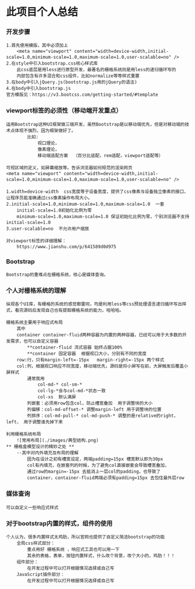 # 此项目个人总结

### 开发步骤
    1.首先使用模版，其中必须加上
        <meta name="viewport" content="width=device-width,initial-scale=1.0,minimum-scale=1.0,maximum-scale=1.0,user-scalable=no" />
    2.在style中引入bootstrap.css核心样式库
        此css底层是用less进行原型开发，最著名的栅格系统则是用less的递归循环写的
        内部包含有许多混合和css组件，比如normalize等等样式重置
    3.在body中引入jQuery.js(bootstrap.js用的jQuery的语法)
    4.在body中引入bootstrap.js
    官方模版见：https://v3.bootcss.com/getting-started/#template
    
### viewport标签的必须性（移动端开发重点）
    运用Bootstrap这种UI框架做三端开发，虽然Bootstrap是以移动端优先，但是对移动端的技术点体现不强烈，因为框架做好了。
            比如:
                视口理论，
                像素理论，
                移动端适配方案  （百分比适配，rem适配，viewport适配等）

    可视区域的定义，如屏幕缩放等。告诉浏览器如何规范的渲染网页
    <meta name="viewport" content="width=device-width,initial-scale=1.0,minimum-scale=1.0,maximum-scale=1.0,user-scalable=no" />

    1.width=device-width  css宽度等于设备宽度，提供了css像素与设备独立像素的接口，让程序员能准确通过css像素操作布局大小。
    2.initial-scale=1.0,minimum-scale=1.0,maximum-scale=1.0  一套
        initial-scale=1.0初始化比例为零
        minimum-scale=1.0,maximum-scale=1.0 保证初始化比例为零，个别浏览器不支持initial-scale=1.0
    3.user-scalable=no  不允许用户缩放

    对viewport标签的详细理解： 
        https://www.jianshu.com/p/641589d0d975

### Bootstrap
    Bootstrap的重难点在栅格系统，核心是媒体查询。

### 个人对栅格系统的理解
    纵观各个UI库，有栅格的系统的感觉都雷同，均是利用less等css预处理语言递归循环写出样式，看完源码后发现自己也有提取栅格系统的能力，哈哈哈。

    栅格系统主要用于响应式布局
        其中  
        container container-fluid两种容器为内置的两种容器，已经可以用于大多数的开发需求，也可以自定义容器
            **container-fluid 流式容器 始终占据100%
            **container 固定容器  根据视口大小，分别有不同的宽度
        row:行，只有margin-left=-15px   margin-right=-15px 两个样式
        col:列，根据视口响应不同宽度，移动端优先，源码是将小屏写在前，大屏触发后覆盖小屏样式
            通常我用
                col-md-* col-sm-*
                col-lg-*会与col-md-*状态一致 
                col-xs  默认满屏
            列嵌套：必须用row包含col，防止槽宽叠加  用于调整块的大小
            列偏移：col-md-offset-* 调整margin-left 用于调整块的位置
            列排序：col-md-pull-* col-md-push-* 调整的是relative的right，left， 用于调整谁先掉下来

    利用栅格系统布局
        ![常用布局](./images/典型结构.png)
    ** 栅格盒模型设计的精妙之处 **
        --其中对内外填充及布局的理解
            因为在设计之初有槽宽设定，两端padding=15px 槽宽默认即为30px 
            col有内填充，在嵌套列的时候，为了避免col直接嵌套会导致槽宽叠加，
            通过row的margin=-15px 去抵消上一层col的padding，也导致了
            container，container-fluid两端必须有padding=15px 去包住最外层row

### 媒体查询
    可以自定义一些响应式样式

### 对于bootstrap内置的样式，组件的使用
    个人认为，很多内置样式太鸡肋，所以官网也提供了自定义简洁bootstrap的功能
        全局css样式部分： 
            重点用好 栅格系统 ，响应式工具也可以用一下
            其余的表格，表单，按钮内置样式，什么改个背景，改个大小的，鸡肋！！！
        组件部分：
            在开发过程中可以打开根据情况选择或自己写
        JavaScript插件部分：
            在开发过程中可以打开根据情况选择或自己写

